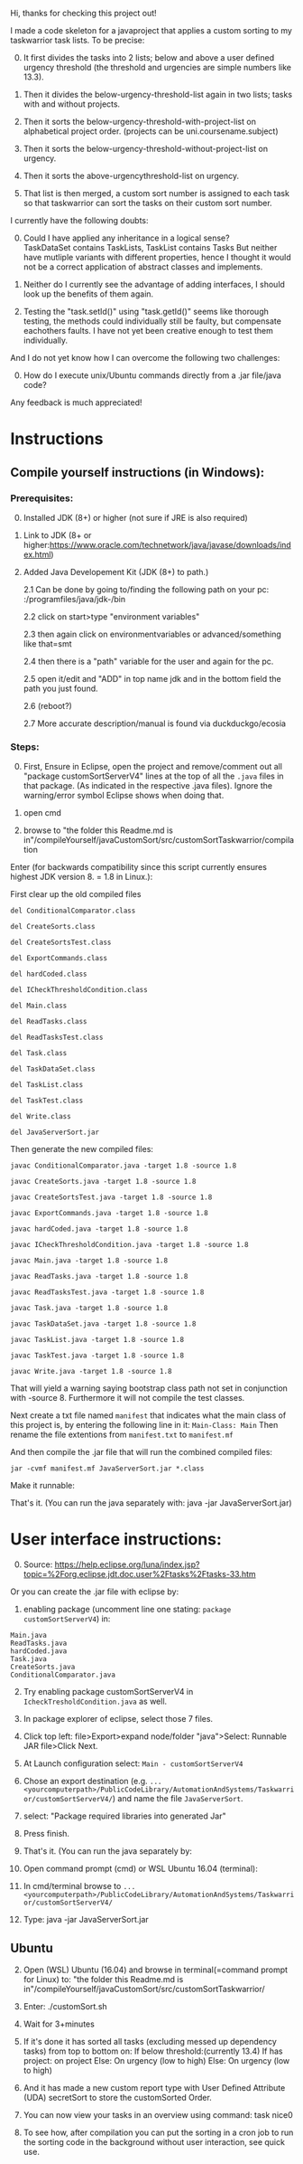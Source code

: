 Hi, thanks for checking this project out!

I made a code skeleton for a javaproject that applies a custom sorting to my taskwarrior task lists. To be precise:

0. It first divides the tasks into 2 lists; below and above a user defined urgency threshold 
(the threshold and urgencies are simple numbers like 13.3). 

1. Then it divides the below-urgency-threshold-list again in two lists; tasks with and without projects.

2. Then it sorts the below-urgency-threshold-with-project-list on alphabetical project order. (projects can be uni.coursename.subject)

3. Then it sorts the below-urgency-threshold-without-project-list on urgency.

4. Then it sorts the above-urgencythreshold-list on urgency.

5. That list is then merged, a custom sort number is assigned to each task so that taskwarrior can sort the tasks
on their custom sort number.

I currently have the following doubts:

0. Could I have applied any inheritance in a logical sense?  
TaskDataSet contains TaskLists, 
TaskList contains Tasks
But neither have mutliple variants with different properties, hence I thought it would not be a correct
application of abstract classes and implements.

1. Neither do I currently see the advantage of adding interfaces, I should look up the benefits of them again.

2. Testing the "task.setId()" using "task.getId()" seems like thorough testing, the methods could individually still 
be faulty, but compensate eachothers faults. I have not yet been creative enough to test them individually.

And I do not yet know how I can overcome the following two challenges:

0. How do I execute unix/Ubuntu commands directly from a .jar file/java code?


Any feedback is much appreciated!


# Instructions

Compile yourself instructions (in Windows):
------------
### Prerequisites: ###

0. Installed JDK (8+) or higher (not sure if JRE is also required)

1. Link to JDK (8+ or higher:https://www.oracle.com/technetwork/java/javase/downloads/index.html)

2. Added Java Developement Kit (JDK (8+) to path.)

	2.1 Can be done by going to/finding the following path on your pc: <yourharddrive>:/programfiles/java/jdk-<versionnr>/bin
	
	2.2 click on start>type "environment variables" 
	
	2.3 then again click on environmentvariables or advanced/something like that=smt
	
	2.4 then there is a "path" variable for the user and again for the pc. 
	
	2.5 open it/edit and "ADD" in top name jdk and in the bottom field the path you just found.	
	
	2.6 (reboot?)
	
	2.7 More accurate description/manual is found via duckduckgo/ecosia 
	

### Steps: ###

0. First, Ensure in Eclipse, open the project and remove/comment out all "package customSortServerV4" lines  at the top of all the `.java` files in that package. (As indicated in the respective .java files). Ignore the warning/error symbol Eclipse shows when doing that.

0. open cmd

1. browse to "the folder this Readme.md is in"/compileYourself/javaCustomSort/src/customSortTaskwarrior/compilation

Enter (for backwards compatibility since this script currently ensures highest JDK version 8. = 1.8 in Linux.):


First clear up the old compiled files
```
del ConditionalComparator.class

del CreateSorts.class

del CreateSortsTest.class

del ExportCommands.class

del hardCoded.class

del ICheckThresholdCondition.class

del Main.class

del ReadTasks.class

del ReadTasksTest.class

del Task.class

del TaskDataSet.class

del TaskList.class

del TaskTest.class

del Write.class

del JavaServerSort.jar
```
Then generate the new compiled files:
```
javac ConditionalComparator.java -target 1.8 -source 1.8

javac CreateSorts.java -target 1.8 -source 1.8

javac CreateSortsTest.java -target 1.8 -source 1.8

javac ExportCommands.java -target 1.8 -source 1.8

javac hardCoded.java -target 1.8 -source 1.8

javac ICheckThresholdCondition.java -target 1.8 -source 1.8

javac Main.java -target 1.8 -source 1.8

javac ReadTasks.java -target 1.8 -source 1.8

javac ReadTasksTest.java -target 1.8 -source 1.8

javac Task.java -target 1.8 -source 1.8

javac TaskDataSet.java -target 1.8 -source 1.8

javac TaskList.java -target 1.8 -source 1.8

javac TaskTest.java -target 1.8 -source 1.8

javac Write.java -target 1.8 -source 1.8
```
That will yield a warning saying bootstrap class path not set in conjunction with -source 8. Furthermore it will not compile the test classes.

Next create a txt file named `manifest` that indicates what the main class of this project is, by entering the following line in it:
`Main-Class: Main`
Then rename the file extentions from `manifest.txt` to `manifest.mf`

And then compile the .jar file that will run the combined compiled files:
```
jar -cvmf manifest.mf JavaServerSort.jar *.class
```

Make it runnable:


That's it. (You can run the java separately with: java -jar JavaServerSort.jar) 

# User interface instructions:
0. Source: https://help.eclipse.org/luna/index.jsp?topic=%2Forg.eclipse.jdt.doc.user%2Ftasks%2Ftasks-33.htm 

Or you can create the .jar file with eclipse by:
1. enabling package (uncomment line one stating: `package customSortServerV4`) in:
```
Main.java
ReadTasks.java
hardCoded.java
Task.java
CreateSorts.java
ConditionalComparator.java
```
2. Try enabling package customSortServerV4 in `IcheckTresholdCondition.java` as well.

3. In package explorer of eclipse, select those 7 files.

4. Click top left: file>Export>expand node/folder "java">Select: Runnable JAR file>Click Next.

5. At Launch configuration select: `Main - customSortServerV4`

6. Chose an export destination (e.g. `...<yourcomputerpath>/PublicCodeLibrary/AutomationAndSystems/Taskwarrior/customSortServerV4/`) and name the file `JavaServerSort`. 

7. select: "Package required libraries into generated Jar"

8. Press finish.

9. That's it. (You can run the java separately by:

10. Open command prompt (cmd) or WSL Ubuntu 16.04 (terminal):

11. In cmd/terminal browse to `...<yourcomputerpath>/PublicCodeLibrary/AutomationAndSystems/Taskwarrior/customSortServerV4/` 

12. Type: java -jar JavaServerSort.jar
## Ubuntu


2. Open (WSL) Ubuntu (16.04) and browse in terminal(=command prompt for Linux) to: "the folder this Readme.md is in"/compileYourself/javaCustomSort/src/customSortTaskwarrior/

3. Enter: 
./customSort.sh

4. Wait for 3+minutes

5. If it's done it has sorted all tasks (excluding messed up dependency tasks) from top to bottom on: 
	 	If below threshold:(currently 13.4) 
			If has project: 
				on project
			Else:
				On urgency (low to high)
		Else:
			On urgency (low to high)

6. And it has made a new custom report type with User Defined Attribute (UDA) secretSort to store the customSorted Order.

7. You can now view your tasks in an overview using command: task nice0

8. To see how, after compilation you can put the sorting in a cron job to run the sorting code in the background without user 
interaction, see quick use.
